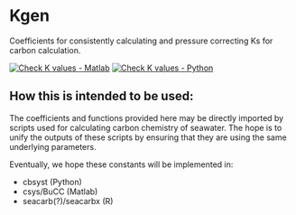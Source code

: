 # Kgen
Coefficients for consistently calculating and pressure correcting Ks for carbon calculation.

[![Check K values - Matlab](https://github.com/PalaeoCarb/Kgen/actions/workflows/matlab-tests.yml/badge.svg)](https://github.com/PalaeoCarb/Kgen/actions/workflows/matlab-tests.yml)
[![Check K values - Python](https://github.com/PalaeoCarb/Kgen/actions/workflows/python-tests.yml/badge.svg)](https://github.com/PalaeoCarb/Kgen/actions/workflows/python-tests.yml)

## How this is intended to be used:

The coefficients and functions provided here may be directly imported by scripts used for calculating carbon chemistry of seawater.
The hope is to unify the outputs of these scripts by ensuring that they are using the same underlying parameters.

Eventually, we hope these constants will be implemented in:
- cbsyst (Python)
- csys/BuCC (Matlab)
- seacarb(?)/seacarbx (R)
